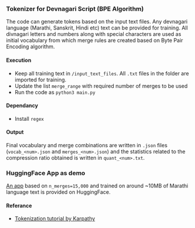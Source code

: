 ### Tokenizer for Devnagari Script (BPE Algorithm)
The code can generate tokens based on the input text files. Any devnagari language (Marathi, Sanskrit, Hindi etc) text can be provided for training. All divnagari letters and numbers along with special characters are used as initial vocabulary from which merge rules are created based on Byte Pair Encoding algorithm. 

#### Execution
- Keep all training text in `/input_text_files`. All `.txt` files in the folder are imported for training.
- Update the list `merge_range` with required number of merges to be used 
- Run the code as `python3 main.py`

#### Dependancy
- Install `regex`

#### Output
Final vocabulary and merge combinations are written in `.json` files (`vocab_<num>.json` and `merges_<num>.json`) and the statistics related to the compression ratio obtained is written in `quant_<num>.txt`.

### HuggingFace App as demo
[An app](https://huggingface.co/spaces/dhairyashil/marathi_tokenizer) based on `n_merges=15,000` and trained on around ~10MB of Marathi language text is provided on HuggingFace.

#### Referance
- [Tokenization tutorial by Karpathy](https://youtu.be/zduSFxRajkE?si=RvSu-MN5sikGIW4w)
